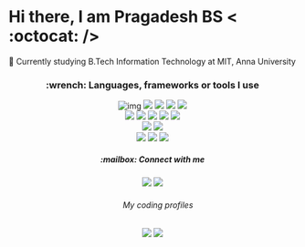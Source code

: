 # Hi there, I am **Pragadesh BS** < :octocat: /> #

:book: Currently studying B.Tech Information Technology at MIT, Anna University 

<!--
**PragadeshBS/PragadeshBS** is a ✨ _special_ ✨ repository because its `README.md` (this file) appears on your GitHub profile.

Here are some ideas to get you started:

- 🔭 I’m currently working on ...
- 🌱 I’m currently learning ...
- 👯 I’m looking to collaborate on ...
- 🤔 I’m looking for help with ...
- 💬 Ask me about ...
- 📫 How to reach me: ...
- 😄 Pronouns: ...
- ⚡ Fun fact: ... -->

<div align="center">
  <h3> :wrench: Languages, frameworks or tools I use</h3>

  <div>
    <img src="https://img.shields.io/badge/HTML5-E34F26?style=for-the-badge&logo=html5&logoColor=white" alt="img">
    <img src="https://img.shields.io/badge/CSS3-1572B6?style=for-the-badge&logo=css3&logoColor=white">
    <img src="https://img.shields.io/badge/JavaScript-F7DF1E?style=for-the-badge&logo=javascript&logoColor=black">
    <img src="https://img.shields.io/badge/React-20232A?style=for-the-badge&logo=react&logoColor=61DAFB">
    <img src="https://img.shields.io/badge/Bootstrap-563D7C?style=for-the-badge&logo=bootstrap&logoColor=white">
   </div>

  <div>
    <img src="https://img.shields.io/badge/Node.js-43853D?style=for-the-badge&logo=node.js&logoColor=white">
    <img src="https://img.shields.io/badge/Express.js-404D59?style=for-the-badge">
    <img src="https://img.shields.io/badge/MongoDB-4EA94B?style=for-the-badge&logo=mongodb&logoColor=white">
    <img src="https://img.shields.io/badge/PHP-777BB4?style=for-the-badge&logo=php&logoColor=white">
    <img src="https://img.shields.io/badge/MySQL-00000F?style=for-the-badge&logo=mysql&logoColor=white">
  </div>

  <div>
    <img src="https://img.shields.io/badge/Flutter-02569B?style=for-the-badge&logo=flutter&logoColor=white">
    <img src="https://img.shields.io/badge/Dart-0175C2?style=for-the-badge&logo=dart&logoColor=white">
  </div>

  <div>
    <img src="https://img.shields.io/badge/C-00599C?style=for-the-badge&logo=c&logoColor=white">
    <img src="https://img.shields.io/badge/C%2B%2B-00599C?style=for-the-badge&logo=c%2B%2B&logoColor=white">
    <img src="https://img.shields.io/badge/Python-14354C?style=for-the-badge&logo=python&logoColor=white">
  </div>

  <h5> :mailbox: Connect with me</h5>
  <a href="https://in.linkedin.com/in/pragadeshbs"><img src="https://img.icons8.com/color/search/linkedin"></a>
  <a href="mailto:pragadeshbs.pmou2@simplelogin.co"><img src="https://img.icons8.com/color/search/email"></a>


  <h6><img src="https://img.icons8.com/ios/50/000000/code.png" width="15px" /> My coding profiles</h6>
  <a href="https://hackerrank.com/PragadeshBS"><img src="https://img.icons8.com/external-tal-revivo-color-tal-revivo/36/000000/external-hackerrank-is-a-technology-company-that-focuses-on-competitive-programming-logo-color-tal-revivo.png"></a>
  <a href="https://leetcode.com/PragadeshBS"><img src="https://img.icons8.com/external-tal-revivo-color-tal-revivo/36/000000/external-level-up-your-coding-skills-and-quickly-land-a-job-logo-color-tal-revivo.png"></a>  
  
</div>
